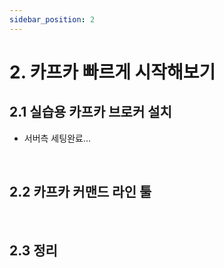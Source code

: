 ```yaml
---
sidebar_position: 2
---
```


# 2. 카프카 빠르게 시작해보기

## 2.1 실습용 카프카 브로커 설치

- 서버측 세팅완료...

<br/>

## 2.2 카프카 커맨드 라인 툴

<br/>

## 2.3 정리